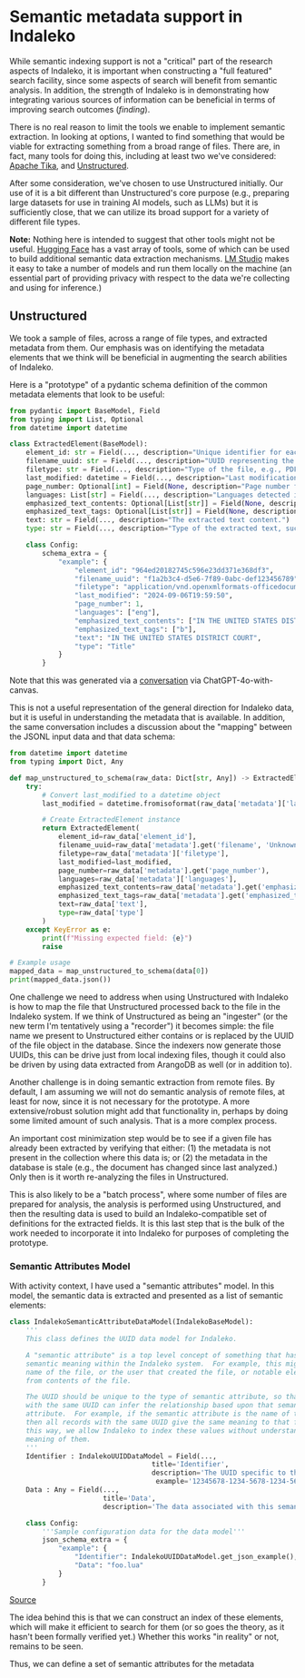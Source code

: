 # Semantic metadata support in Indaleko

While semantic indexing support is not a "critical" part of the research aspects of Indaleko, it is important when constructing a "full featured" search facility, since some aspects of search will benefit from semantic analysis.   In addition, the strength of Indaleko is in demonstrating how integrating various sources of information can be beneficial in terms of improving search outcomes (_finding_).

There is no real reason to limit the tools we enable to implement semantic extraction.  In looking at options, I wanted to find something that would be viable for extracting something from a broad range of files.  There are, in fact, many tools for doing this, including at least two we've considered: [Apache Tika](https://tika.apache.org/), and [Unstructured](https://unstructured.io).

After some consideration, we've chosen to use Unstructured initially. Our use of it is a bit different than Unstructured's core purpose (e.g., preparing large datasets for use in training AI models, such as LLMs) but it is sufficiently close, that we can utilize its broad support for a variety of different file types.

**Note:** Nothing here is intended to suggest that other tools might not be useful.  [Hugging Face](https://huggingface.co/) has a vast array of tools, some of which can be used to build additional semantic data extraction mechanisms.  [LM Studio](https://lmstudio.ai/) makes it easy to take a number of models and run them locally on the machine (an essential part of providing privacy with respect to the data we're collecting and using for inference.)

## Unstructured

We took a sample of files, across a range of file types, and extracted metadata from them.  Our emphasis was on identifying the metadata elements that we think will be beneficial in augmenting the search abilities of Indaleko.

Here is a "prototype" of a pydantic schema definition of the common metadata elements that look to be useful:

```python
from pydantic import BaseModel, Field
from typing import List, Optional
from datetime import datetime

class ExtractedElement(BaseModel):
    element_id: str = Field(..., description="Unique identifier for each extracted metadata element.")
    filename_uuid: str = Field(..., description="UUID representing the original file's identity in ArangoDB.")
    filetype: str = Field(..., description="Type of the file, e.g., PDF, DOCX, etc.")
    last_modified: datetime = Field(..., description="Last modification timestamp of the source file.")
    page_number: Optional[int] = Field(None, description="Page number from which the text was extracted, if applicable.")
    languages: List[str] = Field(..., description="Languages detected in the text.")
    emphasized_text_contents: Optional[List[str]] = Field(None, description="List of text strings that are emphasized in the source document.")
    emphasized_text_tags: Optional[List[str]] = Field(None, description="Corresponding tags (e.g., bold, italic) for emphasized text.")
    text: str = Field(..., description="The extracted text content.")
    type: str = Field(..., description="Type of the extracted text, such as 'Title' or 'UncategorizedText'.")

    class Config:
        schema_extra = {
            "example": {
                "element_id": "964ed20182745c596e23dd371e368df3",
                "filename_uuid": "f1a2b3c4-d5e6-7f89-0abc-def123456789",
                "filetype": "application/vnd.openxmlformats-officedocument.wordprocessingml.document",
                "last_modified": "2024-09-06T19:59:50",
                "page_number": 1,
                "languages": ["eng"],
                "emphasized_text_contents": ["IN THE UNITED STATES DISTRICT COURT"],
                "emphasized_text_tags": ["b"],
                "text": "IN THE UNITED STATES DISTRICT COURT",
                "type": "Title"
            }
        }
```

Note that this was generated via a [conversation](https://chatgpt.com/share/67029bde-8640-800e-8cba-cbf8c09eecd0) via ChatGPT-4o-with-canvas.

This is not a useful representation of the general direction for Indaleko data, but it is useful in understanding the metadata that is available.  In addition, the same conversation includes a discussion about the "mapping" between the JSONL input data and that data schema:

```python
from datetime import datetime
from typing import Dict, Any

def map_unstructured_to_schema(raw_data: Dict[str, Any]) -> ExtractedElement:
    try:
        # Convert last_modified to a datetime object
        last_modified = datetime.fromisoformat(raw_data['metadata']['last_modified'])

        # Create ExtractedElement instance
        return ExtractedElement(
            element_id=raw_data['element_id'],
            filename_uuid=raw_data['metadata'].get('filename', 'Unknown_UUID'),  # Placeholder if UUID is not yet assigned
            filetype=raw_data['metadata']['filetype'],
            last_modified=last_modified,
            page_number=raw_data['metadata'].get('page_number'),
            languages=raw_data['metadata']['languages'],
            emphasized_text_contents=raw_data['metadata'].get('emphasized_text_contents'),
            emphasized_text_tags=raw_data['metadata'].get('emphasized_text_tags'),
            text=raw_data['text'],
            type=raw_data['type']
        )
    except KeyError as e:
        print(f"Missing expected field: {e}")
        raise

# Example usage
mapped_data = map_unstructured_to_schema(data[0])
print(mapped_data.json())
```

One challenge we need to address when using Unstructured with Indaleko is how to map the file that Unstructured processed back to the file in the Indaleko system. If we think of Unstructured as being an "ingester" (or the new term I'm tentatively using a "recorder") it becomes simple: the file name we present to Unstructured either contains or is replaced by the UUID of the file object in the database.  Since the indexers now generate those UUIDs, this can be drive just from local indexing files, though it could also be driven by using data extracted from ArangoDB as well (or in addition to).

Another challenge is in doing semantic extraction from remote files.  By default, I am assuming we will not do semantic analysis of remote files, at least for now, since it is not necessary for the prototype.  A more extensive/robust solution might add that functionality in, perhaps by doing some limited amount of such analysis.  That is a more complex process.

An important cost minimization step would be to see if a given file has already been extracted by verifying that either: (1) the metadata is not present in the collection where this data is; or (2) the metadata in the database is stale (e.g., the document has changed since last analyzed.)  Only then is it worth re-analyzing the files in Unstructured.

This is also likely to be a "batch process", where some number of files are prepared for analysis, the analysis is performed using Unstructured, and then the resulting data is used to build an Indaleko-compatible set of definitions for the extracted fields.  It is this last step that is the bulk of the work needed to incorporate it into Indaleko for purposes of completing the prototype.


### Semantic Attributes Model

With activity context, I have used a "semantic attributes" model.  In this model, the semantic data is extracted and presented as a list of semantic elements:

```python
class IndalekoSemanticAttributeDataModel(IndalekoBaseModel):
    '''
    This class defines the UUID data model for Indaleko.

    A "semantic attribute" is a top level concept of something that has a
    semantic meaning within the Indaleko system.  For example, this might be the
    name of the file, or the user that created the file, or notable elements
    from contents of the file.

    The UUID should be unique to the type of semantic attribute, so that records
    with the same UUID can infer the relationship based upon that semantic
    attribute.  For example, if the semantic attribute is the name of the file,
    then all records with the same UUID give the same meaning to that field.  In
    this way, we allow Indaleko to index these values without understanding the
    meaning of them.
    '''
    Identifier : IndalekoUUIDDataModel = Field(...,
                                   title='Identifier',
                                   description='The UUID specific to this type of semantic attribute.',
                                    example='12345678-1234-5678-1234-567812345678')
    Data : Any = Field(...,
                       title='Data',
                       description='The data associated with this semantic attribute.')

    class Config:
        '''Sample configuration data for the data model'''
        json_schema_extra = {
            "example": {
                "Identifier": IndalekoUUIDDataModel.get_json_example(),
                "Data": "foo.lua"
            }
        }
```

[Source](../data_models/semantic_attribute.py)

The idea behind this is that we can construct an index of these elements, which will make it efficient to search for them (or so goes the theory, as it hasn't been formally verified yet.)  Whether this works "in reality" or not, remains to be seen.

Thus, we can define a set of semantic attributes for the metadata 